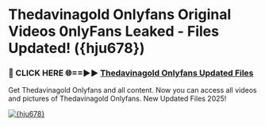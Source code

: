 # Thedavinagold Onlyfans Original Videos 0nlyFans Leaked - Files Updated! ({hju678})

<h3>🔴 CLICK HERE 🌐==►► <a href="https://tinyurl.com/ms9xzufz" rel="nofollow">Thedavinagold Onlyfans Updated Files</a></h3>

Get Thedavinagold Onlyfans and all content. Now you can access all videos and pictures of Thedavinagold Onlyfans. New Updated Files 2025!

[![{hju678}](https://i.imgur.com/PQ7UWWw.gif)](https://tinyurl.com/ms9xzufz)